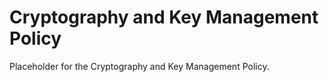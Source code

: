# Cryptography and Key Management Policy

Placeholder for the Cryptography and Key Management Policy.
